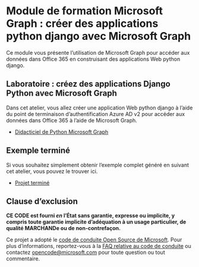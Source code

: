 # <a name="microsoft-graph-training-module---build-python-django-apps-with-microsoft-graph"></a>Module de formation Microsoft Graph : créer des applications python django avec Microsoft Graph

Ce module vous présente l’utilisation de Microsoft Graph pour accéder aux données dans Office 365 en construisant des applications Web python django.

## <a name="lab---build-python-django-apps-with-microsoft-graph"></a>Laboratoire : créez des applications Django Python avec Microsoft Graph

Dans cet atelier, vous allez créer une application Web python django à l’aide du point de terminaison d’authentification Azure AD v2 pour accéder aux données dans Office 365 à l’aide de Microsoft Graph.

- [Didacticiel de Python Microsoft Graph](https://docs.microsoft.com/graph/training/python-tutorial)

## <a name="completed-sample"></a>Exemple terminé

Si vous souhaitez simplement obtenir l’exemple complet généré en suivant cet atelier, vous pouvez le trouver ici.

- [Projet terminé](demo)

## <a name="disclaimer"></a>Clause d’exclusion

**CE CODE est fourni *en* l’État sans garantie, expresse ou implicite, y compris toute garantie implicite d’adéquation à un usage particulier, de qualité MARCHANDe ou de non-contrefaçon.**

Ce projet a adopté le [code de conduite Open Source de Microsoft](https://opensource.microsoft.com/codeofconduct/). Pour plus d’informations, reportez-vous à la [FAQ relative au code de conduite](https://opensource.microsoft.com/codeofconduct/faq/) ou contactez [opencode@microsoft.com](mailto:opencode@microsoft.com) pour toute question ou tout commentaire.
